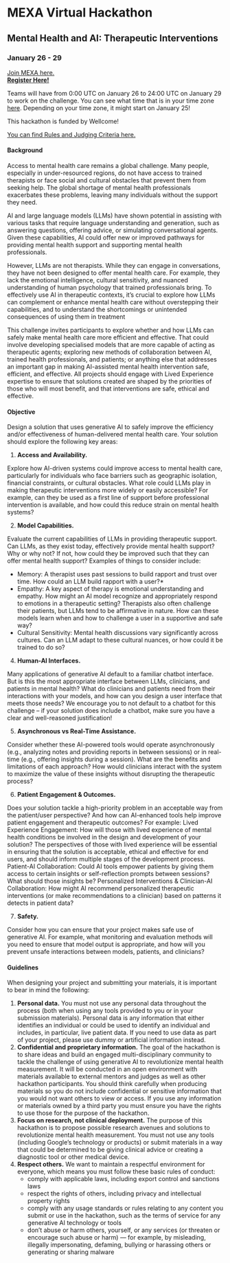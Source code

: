 # MEXA Virtual Hackathon 


## Mental Health and AI: Therapeutic Interventions

### January 26 - 29 
[Join MEXA here.](https://mexa.app/)  
**[Register Here!](https://airtable.com/app3qpCRLWwTWEy6S/pagOvhT4clRFrygZ9/form)**

Teams will have from 0:00 UTC on January 26 to 24:00 UTC on January 29 to work on the challenge. You can see what time that is in your time zone [here](https://www.worldtimebuddy.com/). Depending on your time zone, it might start on January 25! 

This hackathon is funded by Wellcome!

[You can find Rules and Judging Criteria here.](https://github.com/neuromatch/mexa-hack/blob/main/rules.md) 

#### Background
Access to mental health care remains a global challenge. Many people, especially in under-resourced regions, do not have access to trained therapists or face social and cultural obstacles that prevent them from seeking help. The global shortage of mental health professionals exacerbates these problems, leaving many individuals without the support they need.

AI and large language models (LLMs) have shown potential in assisting with various tasks that require language understanding and generation, such as answering questions, offering advice, or simulating conversational agents. Given these capabilities, AI could offer new or improved pathways for providing mental health support and supporting mental health professionals.

However, LLMs are not therapists. While they can engage in conversations, they have not been designed to offer mental health care. For example, they lack the emotional intelligence, cultural sensitivity, and nuanced understanding of human psychology that trained professionals bring. To effectively use AI in therapeutic contexts, it’s crucial to explore how LLMs can complement or enhance mental health care without overstepping their capabilities, and to understand the shortcomings or unintended consequences of using them in treatment

This challenge invites participants to explore whether and how LLMs can safely make mental health care more efficient and effective. That could involve developing specialised models that are more capable of acting as therapeutic agents; exploring new methods of collaboration between AI, trained health professionals, and patients; or anything else that addresses an important gap in making AI-assisted mental health intervention safe, efficient, and effective. All projects should engage with Lived Experience expertise to ensure that solutions created are shaped by the priorities of those who will most benefit, and that interventions are safe, ethical and effective.


#### Objective
Design a solution that uses generative AI to safely improve the efficiency and/or effectiveness of human-delivered mental health care. Your solution should explore the following key areas:
1. **Access and Availability.**
   
Explore how AI-driven systems could improve access to mental health care, particularly for individuals who face barriers such as geographic isolation, financial constraints, or cultural obstacles. What role could LLMs play in making therapeutic interventions more widely or easily accessible? For example, can they be used as a first line of support before professional intervention is available, and how could this reduce strain on mental health systems?

2. **Model Capabilities.**

Evaluate the current capabilities of LLMs in providing therapeutic support. Can LLMs, as they exist today, effectively provide mental health support? Why or why not? If not, how could they be improved such that they can offer mental health support? Examples of things to consider include:
* Memory: A therapist uses past sessions to build rapport and trust over time. How could an LLM build rapport with a user?*
* Empathy: A key aspect of therapy is emotional understanding and empathy. How might an AI model recognize and appropriately respond to emotions in a therapeutic setting? Therapists also often challenge their patients, but LLMs tend to be affirmative in nature. How can these models learn when and how to challenge a user in a supportive and safe way?
* Cultural Sensitivity: Mental health discussions vary significantly across cultures. Can an LLM adapt to these cultural nuances, or how could it be trained to do so?

4. **Human-AI Interfaces.**

Many applications of generative AI default to a familiar chatbot interface. But is this the most appropriate interface between LLMs, clinicians, and patients in mental health? What do clinicians and patients need from their interactions with your models, and how can you design a user interface that meets those needs? We encourage you to not default to a chatbot for this challenge – if your solution does include a chatbot, make sure you have a clear and well-reasoned justification!

5. **Asynchronous vs Real-Time Assistance.**

Consider whether these AI-powered tools would operate asynchronously (e.g., analyzing notes and providing reports in between sessions) or in real-time (e.g., offering insights during a session). What are the benefits and limitations of each approach? How would clinicians interact with the system to maximize the value of these insights without disrupting the therapeutic process?

6. **Patient Engagement & Outcomes.**

Does your solution tackle a high-priority problem in an acceptable way from the patient/user perspective? And how can AI-enhanced tools help improve patient engagement and therapeutic outcomes? For example:
Lived Experience Engagement: How will those with lived experience of mental health conditions be involved in the design and development of your solution? The perspectives of those with lived experience will be essential in ensuring that the solution is acceptable, ethical and effective for end users, and should inform multiple stages of the development process.
Patient-AI Collaboration: Could AI tools empower patients by giving them access to certain insights or self-reflection prompts between sessions? What should those insights be?
Personalized Interventions & Clinician-AI Collaboration: How might AI recommend personalized therapeutic interventions (or make recommendations to a clinician) based on patterns it detects in patient data?

7. **Safety.** 

Consider how you can ensure that your project makes safe use of generative AI. For example, what monitoring and evaluation methods will you need to ensure that model output is appropriate, and how will you prevent unsafe interactions between models, patients, and clinicians?

#### Guidelines
When designing your project and submitting your materials, it is important to bear in mind the following:

1. **Personal data.** You must not use any personal data throughout the process (both when using any tools provided to you or in your submission materials). Personal data is any information that either identifies an individual or could be used to identify an individual and includes, in particular, live patient data. If you need to use data as part of your project, please use dummy or artificial information instead. 
2. **Confidential and proprietary information.** The goal of the hackathon is to share ideas and build an engaged multi-disciplinary community to tackle the challenge of using generative AI to revolutionize mental health measurement. It will be conducted in an open environment with materials available to external mentors and judges as well as other hackathon participants. You should think carefully when producing materials so you do not include confidential or sensitive information that you would not want others to view or access. If you use any information or materials owned by a third party you must ensure you have the rights to use those for the purpose of the hackathon.
3. **Focus on research, not clinical deployment.** The purpose of this hackathon is to propose possible research avenues and solutions to revolutionize mental health measurement. You must not use any tools (including Google’s technology or products) or submit materials in a way that could be determined to be giving clinical advice or creating a diagnostic tool or other medical device. 
4. **Respect others.** We want to maintain a respectful environment for everyone, which means you must follow these basic rules of conduct:
    - comply with applicable laws, including export control and sanctions laws
    - respect the rights of others, including privacy and intellectual property rights 
    - comply with any usage standards or rules relating to any content you submit or use in the hackathon, such as the terms of service for any generative AI technology or tools
    - don’t abuse or harm others, yourself, or any services (or threaten or encourage such abuse or harm) — for example, by misleading, illegally impersonating, defaming, bullying or harassing others or generating or sharing malware 
